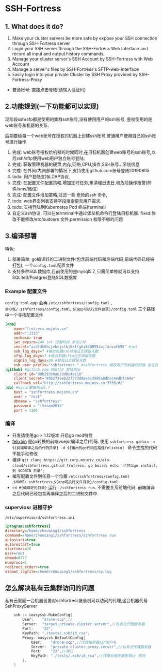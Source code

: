 # SSH-Fortress

## 1. What does it do?

1. Make your cluster servers be more safe by expose your SSH connection through SSH-Fortress server
2. Login your SSH server through the SSH-Fortress Web Interface and record all input and output history commands.
2. Manage your cluster server's SSH Account by SSH-Fortress with Web Account
3. Manage a server's files by SSH-Fortress's SFTP-web-interface
4. Easily login into your private Cluster by SSH Proxy provided by SSH-Fortress-Proxy


- 普通账号: 直接点击登陆(请输入验证码)


## 2.功能规划(一下功能都可以实现)

现阶段ssh/sfp都是使用的集群ssh账号,没有使用用户的ssh账号, 鉴权使用的是web账号和机器的关系.

后期要给每一个web账号在授权的机器上创建ssh账号,普通用户使用自己的ssh账号进行操作.

1. 完成: web账号授权给机器的时候同时,在目标机器创建web账号的ssh账号,以后ssh/sftp使用web用户独立账号登陆,
8. 完成: 获取管理机器的硬盘,内存,网络,CPU,操作,SSH账号...系统信息
4. 完成: 在外网/内网部署的情况下,支持使用github.com账号登陆20190805
3. todo: 用户登陆支持LDAP协议,
5. 完成: 在配置文件配置策略,增加定时任务,来清理日志日,和危险操作报警(邮件/sms/微信)
6. 完成: 配置文件增加策略,过滤一些 危险的ssh 命令,
7. todo: web界面列表支持字段搜索更具用户需求.
9. todo: 支持登陆到Kubernetes Pod 终端(terminal)
10. 自定义ssh协议, 可以在termninal中通过堡垒机命令行登陆目标机器.
fixed:修改不能修改/etc/sudoers 文件,permission 权限不够的问题

## 3.编译部署

特色:

1. 部署简单: go编译好的二进制文件(包含前端代码和后端代码,前端代码已经被打包), 一个`config.toml`配置文件
2. 支持多种SQL数据库,目前使用的是mysql5.7, 只需简单修就可以支持SQLite3/Postgres登陆SQL数据库

### Example 配置文件

`config.toml` app 会再 `/etc/sshfortress/config.toml` ,  `$HOME/.sshfortress/config.toml`,  `${app可执行文件目录}/config.toml`  三个路径中一个寻找配置文件

```toml
[app]
    name="frotress.mojotv.cn"
    addr=":3333"
    verbose= true
    jwt_expire=24# jwt 过期时间 单位小时
    secret="asdf4e8hcjvbkjclkjkklfgki843895iojfdnvufh98" #jwt
    ssh_log_days=7 #每台机器ssh终端日志保留天数
    sftp_log_days=7 #每台机器sftp日志保留天数
    signin_log_days=30 #登陆日志保留天数
    ssh_user_prefix="sshfortress_" #sshfortress 授权用户到机器的时候 会在目标机器上创建ssh账号, 前缀+ user.Name 就构成了 ssh账号用户名, 防止用户overwrite root这样的系统账号
[github] #github.com OAuth2 登陆地址
    client_id="d0b29360a033d0c4dc18"
    client_secret="89b272eeb22f373d8aa6c3986a8dbbc4edbfc64a"
    callback_url="http://sshfortress.mojotv.cn:3333/#/"
[db] #mysql数据地址5.7
    host = "sshfortress.mojotv.cn"
    user = "root"
    dbname = "sshfortress"
    password = "!Venom2018"
    port = 3306
```


### 编译
- 开发请使用go > 1.12版本 开启go mod特性
- [felixbin](felixbin) 是go转换的前端vuejs(编译之后)代码. 使用 `sshfortress ginbin -s ${前端编译之后的代码目录} -d ${输出的go代码包路径felixbin} ` 命令生成的代码不能手动修改
- 编译 `git clone https://git.corp.mojotv.cn/aio-cloud/sshfortress.git;cd frotress; go build; echo '也可以go install, 到 $GOBIN 目录'; `
- 编写配置文件到任意一个位置  `/etc/sshfortress/config.toml` ,`$HOME/.sshfortress`,`${app可执行文件目录}/config.toml`
- `cd #{编译好的目录}` 运行 `./sshfortress run`.  不需要关系前端代码. 前端编译之后代码已经包含再编译之后的二进制文件中.

### superviosr 进程守护
`/etc/supervisord/sshfortress.ini`

```ini
[program:sshfortress]
directory=/home/zhouqing1/sshfortress
command=/home/zhouqing1/sshfortress/sshfortress run
autostart=true
autorestart=true
startsecs=10
user=root
chmod=0777
numprocs=1
redirect_stderr=true
stdout_logfile=/home/zhouqing1/sshfortress/sp.log
```

## 怎么解决私有云集群访问的问题
私有云里面一台机器设置对sshfortress堡垒机可以访问的代理,这台机器代号SshProxyServer

```go
	ssh := &easyssh.MakeConfig{
		User:    "drone-scp",// 
		Server:  "target.private.cluster.server",//私有云代理服务器
		Port:    "22",
		KeyPath: "./tests/.ssh/id_rsa",
		Proxy: easyssh.DefaultConfig{
			User:    "drone-scp",//代理服务器ssh用户名
			Server:  "private.cluster.proxy.server",//私有云代理服务器 
			Port:    "22",//端口
			KeyPath: "./tests/.ssh/id_rsa",//代理云服务器密钥or 密码
		},
	}
```